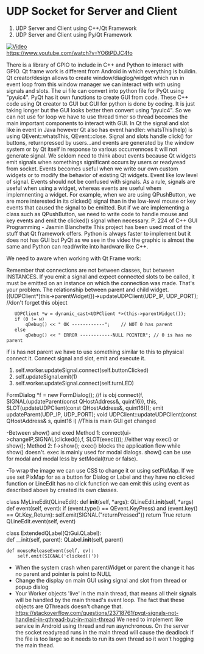  # UDP Socket for Server and Client 
 
1. UDP Server and Client using C++/Qt Framework
2. UDP Server and Client using Py/Qt Framework

[![Video](http://img.youtube.com/vi/YO6tPDJC4fo/0.jpg)](http://www.youtube.com/watch?v=YO6tPDJC4fo)<br>
https://www.youtube.com/watch?v=YO6tPDJC4fo

There is a library of GPIO to include in C++ and Python to interact with GPIO. Qt frame work is different from Android in which
everything is buildin. Qt creator/design allows to create window/diaglog/widget which run in event loop from this window manager we can interact with with using signals and slots. The ui file can convert into python file for PyQt using "pyuic4". PyQt has it own functions to create GUI from code. These C++ code using Qt creator to GUI but GUI for python is done by coding. It is just taking longer but the GUI looks better then convert using "pyuic4". So we can not use for loop we have to use thread timer so thread becomes the main important components to interact with GUI. 
In Qt the signal and slot like in event in Java however Qt also has event handler: whatsThis(help) is using QEvent::whatsThis, QEvent::close. Signal and slots handle click() for buttons, returnpressed by users...and events are generated by the window system or by Qt itself in response to various occurrennces it will not generate signal. We seldom need to think about events because Qt widgets emit signals when somethings significant occurs by users or readyread from socket. Events becomes useful when we write our own custom widgets or to modify the behavior of existing Qt widgets. Event like low level of signal. Events should not be confused with signals. As a rule, signals are useful when using a widget, whereas events are useful whem implemnenting a widget. For example, when we are using QPushButton, we are more interested in its clicked() signal than in the low-level mouse or key events that caused the signal to be
emitted. But if we are implementing a class such as QPushButton, we need to write code to handle mouse and key events and emit the clicked() signal when necessary. P. 224 of C++ GUI Programming - Jasmin Blanchette
This project has been used most of the stuff that Qt framework offers. Python is always faster to implement but it does not has GUI but PyQt as we see in the video the graphic is almost the same and Python can read/write into hardware like C++.

We need to aware when working with Qt Frame work:

Remember that connections are not between classes, but between INSTANCES. If you emit a signal and expect connected slots to be called, it must be emitted on an instance on which the connection was made. That's your problem. The relationship between parent and child widget.
((UDPClient*)this->parentWidget())->updateUDPClient(UDP_IP, UDP_PORT); //don't forget this object

       UDPClient *w = dynamic_cast<UDPClient *>(this->parentWidget());
       if (0 != w)
           qDebug() << " OK ------------";    // NOT 0 has parent
       else
           qDebug() << " ERROR ------------NULL POINTER"; // 0 is has no parent
           
if is has not parent we have to use something similar to this to physical connect it. Connect signal and slot, emit and execute it.
1. self.worker.updateSignal.connect(self.buttonClicked)   
2. self.updateSignal.emit(1)
3. self.worker.updateSignal.connect(self.turnLED)

 FormDialog *f = new FormDialog();  //f is obj
 connect(f, SIGNAL(updateParent(const QHostAddress&, quint16)), this, SLOT(updateUDPClient(const QHostAddress&, quint16))); 
 emit updateParent(UDP_IP, UDP_PORT);
void UDPClient::updateUDPClient(const QHostAddress& s, quint16 i)  //This is main GUI get changed

-Between show() and exed
Method 1:
    connect(ui->changeIP,SIGNAL(clicked()),f, SLOT(exec())); //either way exec() or show();
Method 2:
    f->show();
exec() blocks the application flow while show() doesn't.
exec is mainly used for modal dialogs. show() can be use for modal and modal less by setModal(true or false).

-To wrap the image we can use CSS to change it or using setPixMap. If we use set PixMap for as a button for Dialog or Label and they have no clicked function or LineEdit has no click function we can emit this using event as described above by created its own classes.

class MyLineEdit(QLineEdit):
    def __init__(self, *args):
        QLineEdit.__init__(self, *args)
    def event(self, event):
        if (event.type() == QEvent.KeyPress) and (event.key() == Qt.Key_Return):
            self.emit(SIGNAL("returnPressed"))
            return True
        return QLineEdit.event(self, event) 

class ExtendedQLabel(QtGui.QLabel):    
    def __init(self, parent):
        QLabel.__init__(self, parent)

    def mouseReleaseEvent(self, ev):
        self.emit(SIGNAL('clicked()'))

- When the system crash when parentWidget or parent the change it has no parent and pointer is point to NULL
- Change the display on main GUI using signal and slot from thread or popup dialog
- Your Worker objects 'live' in the main thread, that means all their signals will be handled by the main thread's event loop. The fact that these objects are QThreads doesn't change that. https://stackoverflow.com/questions/23718761/pyqt-signals-not-handled-in-qthread-but-in-main-thread
We need to implement like service in Android using thread and run asynchronous. On the server the socket readyread runs in the main thread will cause the deadlock if the file is too large so it needs to run its own thread so it won't hogging the main thead.


